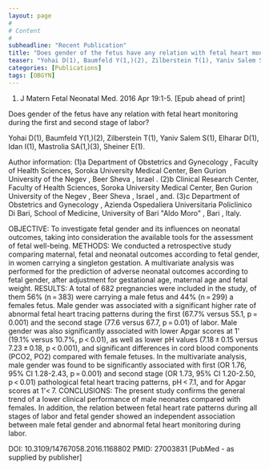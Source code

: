 ```yaml
---
layout: page
#
# Content
#
subheadline: "Recent Publication"
title: "Does gender of the fetus have any relation with fetal heart monitoring during the first and-second-stage-of-labor?"
teaser: "Yohai D(1), Baumfeld Y(1,)(2), Zilberstein T(1), Yaniv Salem S(1), Elharar D(1), Idan I(1), Mastrolia SA(1,)(3), Sheiner E(1)."
categories: [Publications]
tags: [OBGYN]
---
```


1. J Matern Fetal Neonatal Med. 2016 Apr 19:1-5. [Epub ahead of print]

Does gender of the fetus have any relation with fetal heart monitoring during the
first and second stage of labor?

Yohai D(1), Baumfeld Y(1,)(2), Zilberstein T(1), Yaniv Salem S(1), Elharar D(1), 
Idan I(1), Mastrolia SA(1,)(3), Sheiner E(1).

Author information: 
(1)a Department of Obstetrics and Gynecology , Faculty of Health Sciences, Soroka
University Medical Center, Ben Gurion University of the Negev , Beer Sheva ,
Israel . (2)b Clinical Research Center, Faculty of Health Sciences, Soroka
University Medical Center, Ben Gurion University of the Negev , Beer Sheva ,
Israel , and. (3)c Department of Obstetrics and Gynecology , Azienda Ospedaliera 
Universitaria Policlinico Di Bari, School of Medicine, University of Bari "Aldo
Moro" , Bari , Italy.

OBJECTIVE: To investigate fetal gender and its influences on neonatal outcomes,
taking into consideration the available tools for the assessment of fetal
well-being.
METHODS: We conducted a retrospective study comparing maternal, fetal and
neonatal outcomes according to fetal gender, in women carrying a singleton
gestation. A multivariate analysis was performed for the prediction of adverse
neonatal outcomes according to fetal gender, after adjustment for gestational
age, maternal age and fetal weight.
RESULTS: A total of 682 pregnancies were included in the study, of them 56%
(n = 383) were carrying a male fetus and 44% (n = 299) a females fetus. Male
gender was associated with a significant higher rate of abnormal fetal heart
tracing patterns during the first (67.7% versus 55.1, p = 0.001) and the second
stage (77.6 versus 67.7, p = 0.01) of labor. Male gender was also significantly
associated with lower Apgar scores at 1' (19.1% versus 10.7%, p < 0.01), as well 
as lower pH values (7.18 ± 0.15 versus 7.23 ± 0.18, p < 0.001), and significant
differences in cord blood components (PCO2, PO2) compared with female fetuses. In
the multivariate analysis, male gender was found to be significantly associated
with first (OR 1.76, 95% CI 1.28-2.43, p = 0.001) and second stage (OR 1.73, 95% 
CI 1.20-2.50, p < 0.01) pathological fetal heart tracing patterns, pH < 7.1, and 
for Apgar scores at 1'< 7.
CONCLUSIONS: The present study confirms the general trend of a lower clinical
performance of male neonates compared with females. In addition, the relation
between fetal heart rate patterns during all stages of labor and fetal gender
showed an independent association between male fetal gender and abnormal fetal
heart monitoring during labor.

DOI: 10.3109/14767058.2016.1168802 
PMID: 27003831  [PubMed - as supplied by publisher]

[1]: 2015-12-15-140
